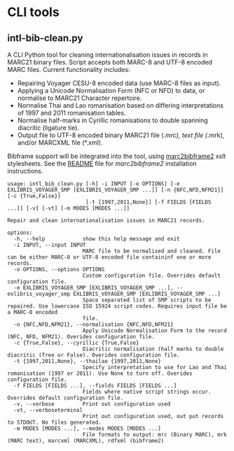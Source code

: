 # CLI tools

## intl-bib-clean.py

A CLI Python tool for cleaning internationalisation issues in records in MARC21 binary files. Script accepts both MARC-8 and UTF-8 encoded MARC files. Current functionality includes:

* Repairing Voyager CESU-8 encoded data (use MARC-8 files as input).
* Applying a Unicode Normalisation Form (NFC or NFD) to data, or normalise to MARC21 Character repertoire.
* Normalise Thai and Lao romanisation based on differing interpretations of 1997 and 2011 romanisation tables.
* Normalise half-marks in Cyrillic romanisations to double spanning diacritic (ligature tie).
* Output file to UTF-8 encoded binary MARC21 file (*.mrc), text file (*.mrk), and/or MARCXML file (*.xml).

Bibframe support will be integrated into the tool, using [marc2bibframe2](https://github.com/lcnetdev/marc2bibframe2) xslt stylesheets. See the [README](https://github.com/enabling-languages/library-i18n/tree/main/cli) file for _marc2bibframe2_ installation instructions.

```
usage: intl_bib_clean.py [-h] -i INPUT [-o OPTIONS] [-e EXLIBRIS_VOYAGER_SMP [EXLIBRIS_VOYAGER_SMP ...]] [-n {NFC,NFD,NFM21}] [-c {True,False}]
                         [-t {1997,2011,None}] [-f FIELDS [FIELDS ...]] [-v] [-vt] [-m MODES [MODES ...]]

Repair and clean internationalisation issues in MARC21 records.

options:
  -h, --help            show this help message and exit
  -i INPUT, --input INPUT
                        MARC file to be normalised and cleaned. File can be either MARC-8 or UTF-8 encoded file containinf one or more records.
  -o OPTIONS, --options OPTIONS
                        Custom configuration file. Overrides default configuration file.
  -e EXLIBRIS_VOYAGER_SMP [EXLIBRIS_VOYAGER_SMP ...], --exlibris_voyager_smp EXLIBRIS_VOYAGER_SMP [EXLIBRIS_VOYAGER_SMP ...]
                        Space separated list of SMP scripts to be repaired. Use lowercase ISO 15924 script codes. Requires input file be a MARC-8 encoded
                        file.
  -n {NFC,NFD,NFM21}, --normalisation {NFC,NFD,NFM21}
                        Apply Unicode Normalisation Form to the record (NFC, NFD, NFM21). Overides configuration file.
  -c {True,False}, --cyrillic {True,False}
                        Diacritic normalisation (half marks to double diacritic (Tree or False). Overides configuration file.
  -t {1997,2011,None}, --thailao {1997,2011,None}
                        Specify interpretation to use for Lao and Thai romanisation (1997 or 2011). Use None to turn off. Overides configuration file.
  -f FIELDS [FIELDS ...], --fields FIELDS [FIELDS ...]
                        Fields where native script strings occur. Overrides default configuration file.
  -v, --verbose         Print out configuration used
  -vt, --verboseterminal
                        Print out configuration used, out put records to STDOUT. No files generated.
  -m MODES [MODES ...], --modes MODES [MODES ...]
                        File formats to output: mrc (Binary MARC), mrk (MARC text), marcxml (MARCXML), rdfxml (bibframe2)
```